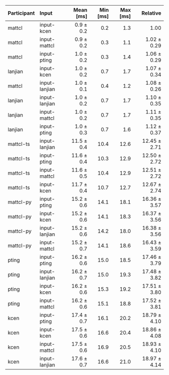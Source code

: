| Participant | Input | Mean [ms] | Min [ms] | Max [ms] | Relative |
|:---|:---|---:|---:|---:|---:|
| mattcl | input-kcen | 0.9 ± 0.2 | 0.2 | 1.3 | 1.00 |
| mattcl | input-mattcl | 0.9 ± 0.2 | 0.3 | 1.1 | 1.02 ± 0.29 |
| mattcl | input-pting | 1.0 ± 0.2 | 0.3 | 1.4 | 1.06 ± 0.29 |
| lanjian | input-kcen | 1.0 ± 0.2 | 0.7 | 1.7 | 1.07 ± 0.34 |
| mattcl | input-lanjian | 1.0 ± 0.1 | 0.4 | 1.2 | 1.08 ± 0.26 |
| lanjian | input-lanjian | 1.0 ± 0.2 | 0.7 | 1.7 | 1.10 ± 0.35 |
| lanjian | input-mattcl | 1.0 ± 0.2 | 0.7 | 1.7 | 1.11 ± 0.35 |
| lanjian | input-pting | 1.0 ± 0.3 | 0.7 | 1.6 | 1.12 ± 0.37 |
| mattcl-ts | input-lanjian | 11.5 ± 0.4 | 10.4 | 12.6 | 12.45 ± 2.71 |
| mattcl-ts | input-pting | 11.6 ± 0.4 | 10.3 | 12.9 | 12.50 ± 2.72 |
| mattcl-ts | input-mattcl | 11.6 ± 0.5 | 10.4 | 12.9 | 12.51 ± 2.72 |
| mattcl-ts | input-kcen | 11.7 ± 0.4 | 10.7 | 12.7 | 12.67 ± 2.74 |
| mattcl-py | input-pting | 15.2 ± 0.6 | 14.1 | 18.1 | 16.36 ± 3.57 |
| mattcl-py | input-kcen | 15.2 ± 0.6 | 14.1 | 18.3 | 16.37 ± 3.56 |
| mattcl-py | input-lanjian | 15.2 ± 0.6 | 14.2 | 18.0 | 16.38 ± 3.56 |
| mattcl-py | input-mattcl | 15.2 ± 0.7 | 14.1 | 18.6 | 16.43 ± 3.59 |
| pting | input-pting | 16.2 ± 0.6 | 15.0 | 18.5 | 17.46 ± 3.79 |
| pting | input-lanjian | 16.2 ± 0.7 | 15.0 | 19.3 | 17.48 ± 3.82 |
| pting | input-kcen | 16.2 ± 0.6 | 15.3 | 19.2 | 17.51 ± 3.80 |
| pting | input-mattcl | 16.2 ± 0.6 | 15.1 | 18.8 | 17.52 ± 3.81 |
| kcen | input-pting | 17.4 ± 0.7 | 16.1 | 20.2 | 18.79 ± 4.10 |
| kcen | input-kcen | 17.5 ± 0.6 | 16.6 | 20.4 | 18.86 ± 4.08 |
| kcen | input-mattcl | 17.5 ± 0.6 | 16.9 | 20.5 | 18.93 ± 4.10 |
| kcen | input-lanjian | 17.6 ± 0.7 | 16.6 | 21.0 | 18.97 ± 4.14 |
